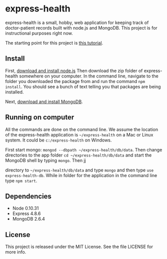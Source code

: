 express-health
==============

express-health is a small, hobby, web application for keeping track of doctor-patient records
built with node.js and MongoDB. This project is for instructional purposes right now.

The starting point for this project is [this tutorial](http://cwbuecheler.com/web/tutorials/2013/node-express-mongo/).

Install
-------
First, [download and install node.js](http://nodejs.org/download/)
Then download the zip folder of express-health somewhere on your computer. In the
command line, navigate to the folder you downloaded the package from and run
the command `npm install`. You should see a bunch of text telling you that
packages are being installed.

Next, [download and install MongoDB](http://docs.mongodb.org/manual/installation/).

Running on computer
-------------------

All the commands are done on the command line. We assume the location of the
express-health application is `~/express-health` on a Mac or Linux system. It
could be `c:/express-health` on Windows.

First start mongo: `mongod --dbpath ~/express-health/db/data`. Then change
directories to the app folder `cd ~/express-health/db/data` and start the
MongoDB shell by typing `mongo`. Then jj

directory to `~/express-health/db/data` and type `mongo` and then type `use express-health-db`.
While in folder for the application in the command line type `npm start`.

Dependencies
-----------
* Node 0.10.31
* Express 4.8.6
* MongoDB 2.6.4

License
-------

This project is released under the MIT License. See the file LICENSE for more info.
